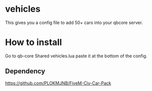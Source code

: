 # vehicles
This gives you a config file to add 50+ cars into your qbcore server. 

# How to install
Go to qb-core
Shared
vehicles.lua
paste it at the bottom of the config.


## Dependency
https://github.com/PLOKMJNB/FiveM-Civ-Car-Pack
